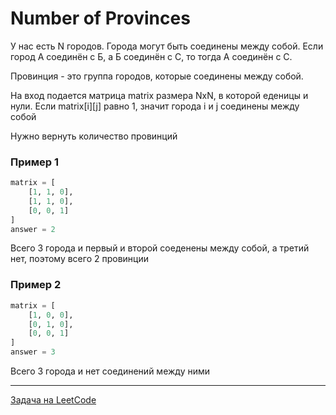 # Number of Provinces

У нас есть N городов. Города могут быть соединены между собой. Если город А соединён с Б, а Б соединён с С, то тогда 
А соединён с С.

Провинция - это группа городов, которые соединены между собой.

На вход подается матрица matrix размера NxN, в которой еденицы и нули. Если matrix[i][j] равно 1, значит города i и j соединены между собой

Нужно вернуть количество провинций

### Пример 1

```python
matrix = [
    [1, 1, 0],
    [1, 1, 0],
    [0, 0, 1]
]
answer = 2
```

Всего 3 города и первый и второй соеденены между собой, а третий нет, поэтому всего 2 провинции


### Пример 2

```python
matrix = [
    [1, 0, 0],
    [0, 1, 0],
    [0, 0, 1]
]
answer = 3
```
Всего 3 города и нет соединений между ними


---

<a href="https://leetcode.com/problems/number-of-provinces/description/">Задача на LeetCode</a>
